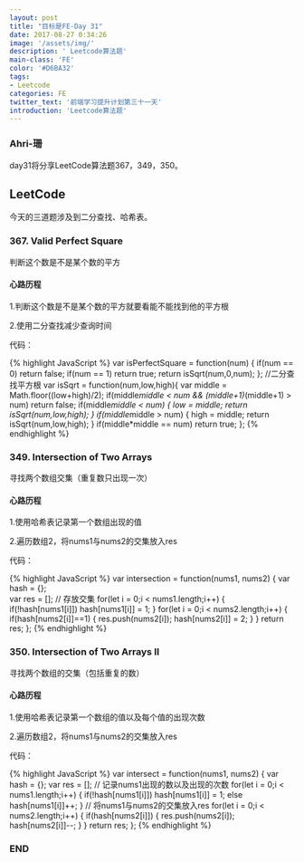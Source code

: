 ```yaml
---
layout: post
title: "目标是FE-Day 31"
date: 2017-08-27 0:34:26
image: '/assets/img/'
description: ' Leetcode算法题'
main-class: 'FE'
color: '#D6BA32'
tags:
- Leetcode
categories: FE
twitter_text: '前端学习提升计划第三十一天'
introduction: 'Leetcode算法题'
---
```


### Ahri-珊

day31将分享LeetCode算法题367，349，350。

## LeetCode

今天的三道题涉及到二分查找、哈希表。

### 367. Valid Perfect Square

判断这个数是不是某个数的平方

#### 心路历程

1.判断这个数是不是某个数的平方就要看能不能找到他的平方根

 2.使用二分查找减少查询时间

代码：

{% highlight JavaScript %}
var isPerfectSquare = function(num) {
    if(num == 0)
        return false;
    if(num == 1)
        return true;
    return isSqrt(num,0,num);
};
//二分查找平方根
var isSqrt = function(num,low,high){
    var middle = Math.floor((low+high)/2);
    if(middle*middle < num && (middle+1)*(middle+1) > num)
        return false;
    if(middle*middle < num)
    {
        low = middle;
        return isSqrt(num,low,high);
    }
    if(middle*middle > num)
    {
        high  = middle;
        return isSqrt(num,low,high);
    }
    if(middle*middle == num)
        return true;
};
{% endhighlight %}

### 349. Intersection of Two Arrays

寻找两个数组交集（重复数只出现一次）

#### 心路历程

 1.使用哈希表记录第一个数组出现的值
 
 2.遍历数组2，将nums1与nums2的交集放入res

代码：

{% highlight JavaScript %}
var intersection = function(nums1, nums2) {
    var hash = {};  
    var res = [];   // 存放交集
    for(let i = 0;i < nums1.length;i++)
    {
        if(!hash[nums1[i]])
            hash[nums1[i]] = 1;
    }
    for(let i = 0;i < nums2.length;i++)
    {
        if(hash[nums2[i]]==1)
        {
            res.push(nums2[i]);
            hash[nums2[i]] = 2;
        } 
    }
    return res;
};
{% endhighlight %}

### 350. Intersection of Two Arrays II

寻找两个数组的交集（包括重复的数）

#### 心路历程

 1.使用哈希表记录第一个数组的值以及每个值的出现次数
 
 2.遍历数组2，将nums1与nums2的交集放入res

代码：

{% highlight JavaScript %}
var intersect = function(nums1, nums2) {
    var hash = {};
    var res = [];
    // 记录nums1出现的数以及出现的次数
    for(let i = 0;i < nums1.length;i++)
    {
        if(!hash[nums1[i]])
            hash[nums1[i]] = 1;
        else
            hash[nums1[i]]++;
    }
    // 将nums1与nums2的交集放入res
    for(let i = 0;i < nums2.length;i++)
    {
        if(hash[nums2[i]])
        {
            res.push(nums2[i]);
            hash[nums2[i]]--;
        }
    }
    return res;
};
{% endhighlight %}

### END